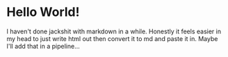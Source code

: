 # Hello World!

I haven't done jackshit with markdown in a while. Honestly it feels easier in my head to just write html out then convert it to md and paste it in. Maybe I'll add that in a pipeline...


